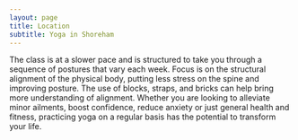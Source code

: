 ```yaml
---
layout: page
title: Location
subtitle: Yoga in Shoreham
---
```

The class is at a slower pace and is structured to take you through a sequence of postures that vary each week. Focus is on the structural alignment of the physical body, putting less stress on the spine and improving posture. The use of blocks, straps, and bricks can help bring more understanding of alignment. Whether you are looking to alleviate minor ailments, boost confidence, reduce anxiety or just general health and fitness, practicing yoga on a regular basis has the potential to transform your life.